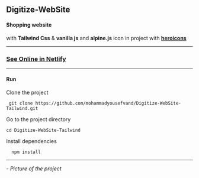## Digitize-WebSite

#### Shopping website

with **Tailwind Css** & **vanilla js** and **alpine.js**
icon in project with **[heroicons](https://heroicons.com/)**

----

### **[See Online in Netlify](https://naughty-lamarr-e7ce9e.netlify.app/)**

-----

#### Run
Clone the project

     git clone https://github.com/mohammadyousefvand/Digitize-WebSite-Tailwind.git

Go to the project directory

    cd Digitize-WebSite-Tailwind

Install dependencies

      npm install

----
*- Picture of the project*
